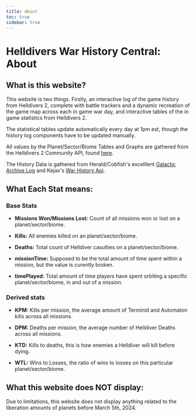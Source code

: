 ```yaml
---
title: About
toc: true
sidebar: true
---
```



# Helldivers War History Central: About

## What is this website?

This website is two things.  Firstly, an interactive log of the game history from Helldivers 2, complete with battle trackers and a dynamic recreation of the game map across each in game war day, and interactive tables of the in game statistics from Helldivers 2.  

The statistical tables update automatically every day at 1pm est, though the history log components have to be updated manually.

All values by the Planet/Sector/Biome Tables and Graphs are gathered from the Helldivers 2 Community API, found [here](https://github.com/helldivers-2/api).

The History Data is gathered from Herald/Cobfish's excelllent [Galactic Archive Log](https://docs.google.com/document/d/1lvlNVU5aNPcUtPpxAsFS93P2xOJTAt-4HfKQH-IxRaA) and Kejax's [War History Api](https://github.com/helldivers-2/War-History-API).

## What Each Stat means:


### Base Stats

 *  **Missions Won/Missions Lost:** Count of all missions won or lost on a planet/sector/biome.

 *  **Kills:** All enemies killed on an planet/sector/biome.

 *  **Deaths:** Total count of Helldiver casulties on a planet/sector/biome.

 *  **missionTime:** Supposed to be the total amount of time spent within a mission, but the value is curently broken.

 *  **timePlayed:** Total amount of time players have spent orbiting a specific planet/sector/biome, 
in and out of a mission.



### Derived stats

 *  **KPM:** Kills per mission, the average amount of Terminid and Automaton kills across all missions.

 *  **DPM:** Deaths per mission, the average number of Helldiver Deaths across all missions.

 *  **KTD:** Kills to deaths, this is how enemies a Helldiver will kill before dying.

 *  **WTL:** Wins to Losses, the ratio of wins to losses on this particular planet/sector/biome. 

## What this website does NOT display:

Due to limitations, this website does not display anything related to the liberation amounts of planets before March 5th, 2024.